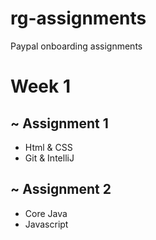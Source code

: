 # rg-assignments
Paypal onboarding assignments
# Week 1
## ~ Assignment 1
- Html & CSS
- Git & IntelliJ
## ~ Assignment 2
- Core Java
- Javascript
  
